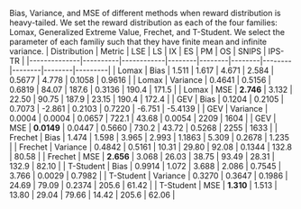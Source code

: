 Bias, Variance, and MSE of different methods when reward distribution is heavy-tailed. We set the reward distribution as each of the four families: Lomax, Generalized Extreme Value, Frechet, and T-Student. We select the parameter of each familiy such that they have finite mean and infinite variance.
| Distribution | Metric   | LSE        | LS     | IX     | ES     | PM     | OS     | SNIPS  | IPS-TR  |
|--------------|----------|------------|--------|--------|--------|--------|--------|--------|---------|
| Lomax        | Bias     | 1.511      | 1.617  | 4.671  | 2.584  | 0.5677 | 4.778  | 0.1058 | 0.9616  |
| Lomax        | Variance | 0.4641     | 0.5156 | 0.6819 | 84.07  | 187.6  | 0.3136 | 190.4  | 171.5   |
| Lomax        | MSE      | **2.746**  | 3.132  | 22.50  | 90.75  | 187.9  | 23.15  | 190.4  | 172.4   |
| GEV          | Bias     | 0.1204     | 0.2105 | 0.7073 | -2.861 | 0.2103 | 0.7220 | -6.751 | -5.4139 |
| GEV          | Variance | 0.0004     | 0.0004 | 0.0657 | 722.1  | 43.68  | 0.0054 | 2209   | 1604    |
| GEV          | MSE      | **0.0149** | 0.0447 | 0.5660 | 730.2  | 43.72  | 0.5268 | 2255   | 1633    |
| Frechet      | Bias     | 1.474      | 1.598  | 3.965  | 2.993  | 1.1863 | 5.309  | 0.2678 | 1.235   |
| Frechet      | Variance | 0.4842     | 0.5161 | 10.31  | 29.80  | 92.08  | 0.1344 | 132.8  | 80.58   |
| Frechet      | MSE      | **2.656**  | 3.068  | 26.03  | 38.75  | 93.49  |  28.31 | 132.9  | 82.10   |
| T-Student    | Bias     | 0.9914     | 1.072  | 3.688  | 2.086  | 0.7545 | 3.766  | 0.0029 | 0.7982  |
| T-Student    | Variance | 0.3270     | 0.3647 | 0.1986 | 24.69  | 79.09  | 0.2374 | 205.6  | 61.42   |
| T-Student    | MSE      | **1.310**  | 1.513  | 13.80  | 29.04  | 79.66  | 14.42  | 205.6  | 62.06   |
